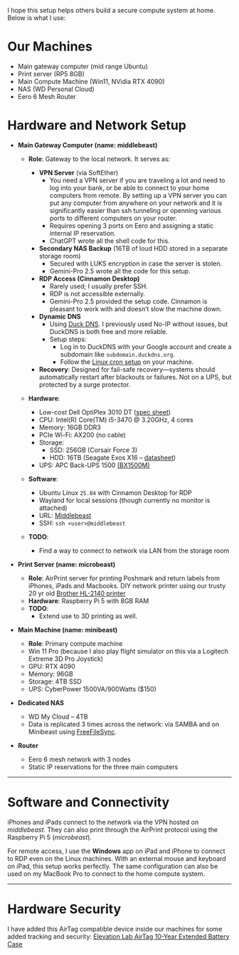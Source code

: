I hope this setup helps others build a secure compute system at home. Below is what I use:

# Our Machines 

* Main gateway computer (mid range Ubuntu)
* Print server (RP5 8GB)
* Main Compute Machine (Win11, NVidia RTX 4090)
* NAS (WD Personal Cloud)
* Eero 6 Mesh Router

# Hardware and Network Setup  

* **Main Gateway Computer (name: middlebeast)**  
  * **Role**: Gateway to the local network. It serves as:  
    * **VPN Server** (via SoftEther)  
      * You need a VPN server if you are traveling a lot and need to log into your bank, or be able to connect to your home computers from remote. By setting up a VPN server you can put any computer from anywhere on your network and it is significantly easier than ssh tunneling or openning various ports to different computers on your router.
      * Requires opening 3 ports on Eero and assigning a static internal IP reservation.  
      * ChatGPT wrote all the shell code for this.  
    * **Secondary NAS Backup** (16TB of loud HDD stored in a separate storage room)  
      * Secured with LUKS encryption in case the server is stolen.  
      * Gemini-Pro 2.5 wrote all the code for this setup.  
    * **RDP Access (Cinnamon Desktop)**  
      * Rarely used; I usually prefer SSH.  
      * RDP is not accessible externally.  
      * Gemini-Pro 2.5 provided the setup code. Cinnamon is pleasant to work with and doesn’t slow the machine down.  
    * **Dynamic DNS**  
      * Using [Duck DNS](https://www.duckdns.org/). I previously used No-IP without issues, but DuckDNS is both free and more reliable.  
      * Setup steps:  
        * Log in to DuckDNS with your Google account and create a subdomain like `subdomain.duckdns.org`.  
        * Follow the [Linux cron setup](https://www.duckdns.org/install.jsp) on your machine.  
    * **Recovery**: Designed for fail-safe recovery—systems should automatically restart after blackouts or failures. Not on a UPS, but protected by a surge protector.  

  * **Hardware**:  
    * Low-cost Dell OptiPlex 3010 DT ([spec sheet](https://i.dell.com/sites/doccontent/business/smb/merchandizing/en/Documents/Dell_OptiPlex_3010_spec_sheet.pdf))  
    * CPU: Intel(R) Core(TM) i5-3470 @ 3.20GHz, 4 cores  
    * Memory: 16GB DDR3  
    * PCIe Wi-Fi: AX200 (no cable)  
    * Storage:  
      * SSD: 256GB (Corsair Force 3)  
      * HDD: 16TB (Seagate Exos X16 – [datasheet](https://www.seagate.com/www-content/datasheets/pdfs/exos-x16-DS2011-1-1904US-en_US.pdf))
    * UPS: APC Back-UPS 1500 [(BX1500M)](https://a.co/d/29o6LDk) 

  * **Software**:  
    * Ubuntu Linux `25.04` with Cinnamon Desktop for RDP  
    * Wayland for local sessions (though currently no monitor is attached)  
    * URL: [Middlebeast](https://middlebeast:9090/)  
    * SSH: `ssh <user>@middlebeast`  

  * **TODO**:
     * Find a way to connect to network via LAN from the storage room 

* **Print Server (name: microbeast)**  
  * **Role**: AirPrint server for printing Poshmark and return labels from iPhones, iPads and Macbooks. DIY network printer using our trusty 20 yr old [Brother HL-2140 printer](https://www.brother-usa.com/support/hl2140?srsltid=AfmBOoqT2ne5oCNBh3xnCc-1-QiDEZYhCig6hE3KFE9fOwboNLwDJZKb)   
  * **Hardware**: Raspberry Pi 5 with 8GB RAM  
  * **TODO**:
      * Extend use to 3D printing as well.  

* **Main Machine (name: minibeast)**  
  * **Role**: Primary compute machine
  * Win 11 Pro (because I also play flight simulator on this via a Logitech Extreme 3D Pro Joystick)
  * GPU: RTX 4090  
  * Memory: 96GB  
  * Storage: 4TB SSD
  * UPS: CyberPower 1500VA/900Watts ($150) 

* **Dedicated NAS**  
  * WD My Cloud – 4TB  
  * Data is replicated 3 times across the network: via SAMBA and on Minibeast using [FreeFileSync](https://freefilesync.org/).  

* **Router**  
  * Eero 6 mesh network with 3 nodes  
  * Static IP reservations for the three main computers  

---

# Software and Connectivity  

iPhones and iPads connect to the network via the VPN hosted on *middlebeast*. They can also print through the AirPrint protocol using the Raspberry Pi 5 (*microbeast*).  

For remote access, I use the **Windows** app on iPad and iPhone to connect to RDP even on the Linux machines. With an external mouse and keyboard on iPad, this setup works perfectly. The same configuration can also be used on my MacBook Pro to connect to the home compute system.  

---

# Hardware Security

I have added this AirTag compatible device inside our machines for some added tracking and security: [Elevation Lab AirTag 10-Year Extended Battery Case](https://www.amazon.com/dp/B0D1LH7ZCT?ref_=pe_123509780_1038749300_t_fed_asin_title&th=1)
